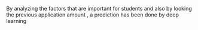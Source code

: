 By analyzing the factors that are important for students and also by looking the previous application amount , a prediction has been done by deep learning 
